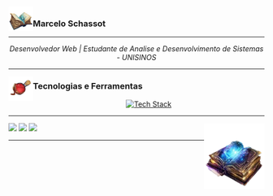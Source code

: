 <img align="left" alt="grimorio" height="48" width="48" src="https://github.com/mschassot/mschassot/blob/main/imagens/magicbook.png">

### Marcelo Schassot

---
<p align="center">
  <i>Desenvolvedor Web | Estudante de Analise e Desenvolvimento de Sistemas - UNISINOS</i>
</p>

---

<img align="left" alt="pocao" height="48" width="48" src="https://github.com/mschassot/mschassot/blob/main/imagens/pocaorpg.png"> 

### Tecnologias e Ferramentas 

<p align="center">
  <a href="https://skillicons.dev">
    <img src="https://skillicons.dev/icons?i=html,css,javascript,git,github,visualstudio,figma,linux" alt="Tech Stack"/>
  </a>
</p>

---
<div>
  <a href="https://www.figma.com/files/team/1531293684393767899/user/1531293679799549439?fuid=1531293679799549439" target="_blank"><img src="https://img.shields.io/badge/Figma-F24E1E?style=for-the-badge&logo=figma&logoColor=white" target="_blank"></a>
  <a href="https://www.linkedin.com/in/marcelo-c-schassot-angst-68ba00163/" target="_blank"><img src="https://img.shields.io/badge/LinkedIn-0077B5?style=for-the-badge&logo=linkedin&logoColor=white" target="_blank"></a>
  <a href="https://steamcommunity.com/profiles/76561198216974044/" target="_blank"><img src="https://img.shields.io/badge/Steam-000000?style=for-the-badge&logo=steam&logoColor=white" target="_blank"></a>
  <img align="right" alt="livro" height="130" width="119" src="https://github.com/mschassot/mschassot/blob/main/imagens/livrorpg20.png">
</div>

---




